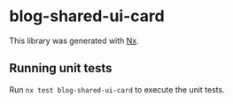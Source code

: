 # blog-shared-ui-card

This library was generated with [Nx](https://nx.dev).

## Running unit tests

Run `nx test blog-shared-ui-card` to execute the unit tests.
